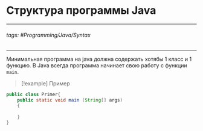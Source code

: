 # Структура программы Java
***
###### tags: #Programming/Java/Syntax 
***

Минимальная программа на java должна содержать хотябы 1 класс и 1 функцию.
В Java всегда программа начинает свою работу с функции `main`.
>[!example] Пример
```java
public class Primer{
	public static void main (String[] args)
	{
		
	}
}
```